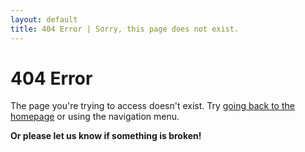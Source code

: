 ```yaml
---
layout: default
title: 404 Error | Sorry, this page does not exist.
--- 
```


# 404 Error
        
The page you're trying to access doesn't exist. 
Try [going back to the homepage](/bytemal/) or using the navigation menu.

**Or please let us know if something is broken!**

